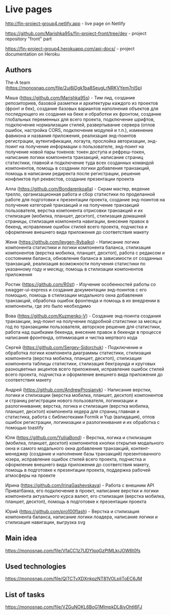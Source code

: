 # Live pages
http://fin-project-group4.netlify.app - live page on Netlify

https://github.com/Marishka95s/fin-project-front/tree/dev - project repository "front" part

https://fin-project-group4.herokuapp.com/api-docs/ - project documentation on Heroku

## Authors
The-A team (https://monosnap.com/file/2uj6jDgk1ba8SeugLrNRKVYem7nISp)

Маша (https://github.com/Marishka95s) -	Тим лид, создание репозиториев, базовой разметки и архитектуры каждого из проектов (фронт и бек), создание базовых вариантов наполнения объектов для последующего их создания на беке и обработки их фронтом, создание глобальных переменных для всего проекта, подключение шрифтов, подключение нормализации стилей, развертывание сервера (отлов ошибок, настройка CORS, подключение модулей и т.п.), изменение фавикона и названия приложения, реализация энд-поинтов регистрации, аутентификации, логаута, прослойка авторизации, энд-поинт на получение информации о пользователе, энд-поинт на получение новой пары токенов: токен доступа и рефреш-токен, написание логики компонента транзакций, написание страниц статистики, главной и подключение туда всех созданных командой компонентов, помощь в создании логики добавления транзакций, помощь в написании редиректа после регистрации, решение конфликтов пул реквестов, создание презентации проекта

Алла (https://github.com/Bondarenkoalla) -	Скрам мастер, ведение трелло, организационная работа и сбор статистики по проделанной работе для подготовки к презентации проекта, создание энд-поинтов на получение категорий транзакций и на получение транзакций пользователя, верстка компонента отрисовки транзакций и их стилизация (мобилка, планшет, десктоп), стилизация домашней страницы, стилизация компонента навигации, внесение правок в бекенд, исправление ошибок стилей всего проекта, подчистка и оформление внешнего вида приложения до соответствия макету

Женя (https://github.com/Ievgen-Rybalko) -	Написание логики компонента статистики и логики компонента баланса, стилизация компонентов (верстка мобилка, планшет, десктоп), работа с редаксом и состоянием баланса, обновление баланса в зависимости от созданных транзакций, реализация возможности получения статистики по указанному году и месяцу, помощь в стилизации компонентов приложения

Ростик (https://github.com/R0st) -	Изучение особенностей работы со swagger-ui-express и создание документации энд-поинтов с его помощью, помощь в стилизации модального окна добавления транзакций, обработка ошибок фронтенда и помощь в их внедрении в компоненты, где это было необходимо

Вова (https://github.com/Kuzmenko-V) -	Создание  энд-поинта создания транзакции, энд-поинт на получение подробной статистики за месяц и год по транзакциям пользователя, авторское решение для статистики, работа над ошибками бекенда, внесение правок в бекенде в процессе написания фронтенда, оптимизация и чистка мертвого кода

Сергей (https://github.com/Sergey-Sidorchuk) -	Подключение и обработка логики компонента диаграммы статистики, стилизация компонента (верстка мобилка, планшет, десктоп), стилизация компонента таблицы статистики, стилизация бекграунда и круговых разноцветных акцентов всего приложения, исправление ошибок стилей всего проекта, подчистка и оформление внешнего вида приложения до соответствия макету

Андрей (https://github.com/AndrewProsianyk) -	Написание верстки, логики и стилизации (верстка мобилка, планшет, десктоп) компонентов и страниц регистрации нового пользователя, логинизации и разлогинивания; верстка, логика и стилизация (верстка мобилка, планшет, десктоп) компонента хедера для страниц главная и статистика, работа с библиотеками Formik и Yup (валидация), отлов ошибок регистрации, логинизации и разлогинивания и их обработка с помощью toastify

Юля	(https://github.com/YuliiaBond) - Верстка, логика и стилизация (мобилка, планшет, десктоп) компонентов кнопки открытия модального окна и самого модального окна добавления транзакций, контент-менеджер (создание и наполнение базы транзакций) презентованного юзера, исправление ошибок стилей всего проекта, подчистка и оформление внешнего вида приложения до соответствия макету, помощь в подготовке к презентации проекта, поддержка рабочей атмосферы на проекте

Ирина (https://github.com/IrinaGashevskaya) -	Работа с внешним АРІ Приватбанка, его подключение в проект, написание верстки и логики компонента актуального курса валют, его стилизация (верстка мобилка, планшет, десктоп), помощь в подготовке к презентации проекта

Юрий (https://github.com/pro100flash) -	Верстка и стилизация компонента баланса, написание логики лоадера, написание логики и стилизация навигации, выгрузка svg 

## Main idea
https://monosnap.com/file/VfaCC1z7UDYIpqGzPtMLkrJOW6t0fs

## Used technologies
https://monosnap.com/file/QlTCTvXDXnkpzNT81VOLpliToEC6JM

## List of tasks
https://monosnap.com/file/VZGuNOKL6BoG1MlmpkDL8jvOhtI6FJ
